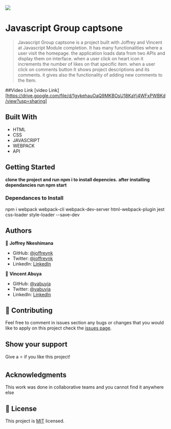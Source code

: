 ![](https://img.shields.io/badge/Microverse-blueviolet)

# Javascript Group captsone

> Javascript Group captsone is a project built with Joffrey and Vincent at Javascript Module completion. It has many functionalities where a user visit the homepage. the application loads data from two APIs and display them on interface. when a user click on heart icon it increments the number of likes on that specific item. when a user click on comments button It shows project descriptions and its comments. it gives also the functionality of adding new comments to the Item.

##Video Link 
[video Link][https://drive.google.com/file/d/1gykehauOaQ9MKBOsU18KaYj4WFxPWBKd/view?usp=sharing]

## Built With

- HTML
- CSS
- JAVASCRIPT
- WEBPACK
- API



## Getting Started

**clone the project and run **npm i** to install depencies.**
**after installing dependancies run npm start**



### Dependances to Install
npm i webpack webpack-cli webpack-dev-server html-webpack-plugin jest css-loader style-loader --save-dev



## Authors

👤 **Joffrey Nkeshimana**

- GitHub: [@joffreynk](https://github.com/JoffreyNK)
- Twitter: [@joffreynk](https://twitter.com/home)
- LinkedIn: [LinkedIn](https://www.linkedin.com/in/joffrey-nkeshimana-15b8aa1b3/)

👤 **Vincent Abuya**

- GitHub: [@vabuyia](https://github.com/vabuyia)
- Twitter: [@vabuyia](https://twitter.com/abuyag)
- LinkedIn: [LinkedIn](https://www.linkedin.com/in/vabuyia/)


## 🤝 Contributing

Feel free to comment in issues section any bugs or changes that you would like to apply on this project
check the [issues page](../../issues/).

## Show your support

Give a ⭐️ if you like this project!

## Acknowledgments

This work was done in collaborative teams  and you cannot find it anywhere else

## 📝 License

This project is [MIT](./MIT.md) licensed.
